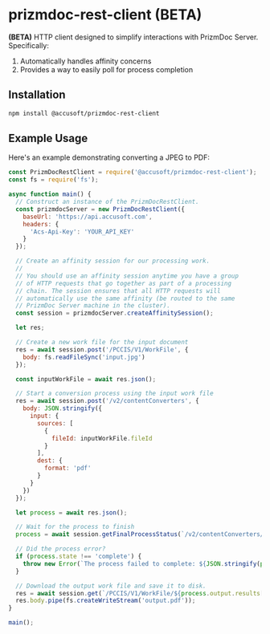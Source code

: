 # prizmdoc-rest-client (BETA)

**(BETA)** HTTP client designed to simplify interactions with PrizmDoc Server. Specifically:

1. Automatically handles affinity concerns
2. Provides a way to easily poll for process completion

## Installation

```bash
npm install @accusoft/prizmdoc-rest-client
```

## Example Usage

Here's an example demonstrating converting a JPEG to PDF:

```js
const PrizmDocRestClient = require('@accusoft/prizmdoc-rest-client');
const fs = require('fs');

async function main() {
  // Construct an instance of the PrizmDocRestClient.
  const prizmdocServer = new PrizmDocRestClient({
    baseUrl: 'https://api.accusoft.com',
    headers: {
      'Acs-Api-Key': 'YOUR_API_KEY'
    }
  });

  // Create an affinity session for our processing work.
  //
  // You should use an affinity session anytime you have a group
  // of HTTP requests that go together as part of a processing
  // chain. The session ensures that all HTTP requests will
  // automatically use the same affinity (be routed to the same
  // PrizmDoc Server machine in the cluster).
  const session = prizmdocServer.createAffinitySession();

  let res;

  // Create a new work file for the input document
  res = await session.post('/PCCIS/V1/WorkFile', {
    body: fs.readFileSync('input.jpg')
  });

  const inputWorkFile = await res.json();

  // Start a conversion process using the input work file
  res = await session.post('/v2/contentConverters', {
    body: JSON.stringify({
      input: {
        sources: [
          {
            fileId: inputWorkFile.fileId
          }
        ],
        dest: {
          format: 'pdf'
        }
      }
    })
  });

  let process = await res.json();

  // Wait for the process to finish
  process = await session.getFinalProcessStatus(`/v2/contentConverters/${process.processId}`);

  // Did the process error?
  if (process.state !== 'complete') {
    throw new Error(`The process failed to complete: ${JSON.stringify(process, null, 2)}`);
  }

  // Download the output work file and save it to disk.
  res = await session.get(`/PCCIS/V1/WorkFile/${process.output.results[0].fileId}`);
  res.body.pipe(fs.createWriteStream('output.pdf'));
}

main();
```
